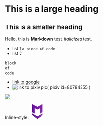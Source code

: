 # This is a large heading
## This is a smaller heading

Hello, this is **Markdown** test.
*italicized* test.

- list 1 `a piece of code`
- list 2 
```
block 
of
code
```
- [link to google](https://google.com)
- ![link to pixiv pic( pixiv id=80784255 )](https://i.pximg.net/img-original/img/2020/04/14/14/03/32/80784255_p0.png)
<img src="https://i.pximg.net/img-original/img/2020/04/14/14/03/32/80784255_p0.png">


Inline-style: 
![alt text](https://github.com/adam-p/markdown-here/raw/master/src/common/images/icon48.png "Logo Title Text 1")

